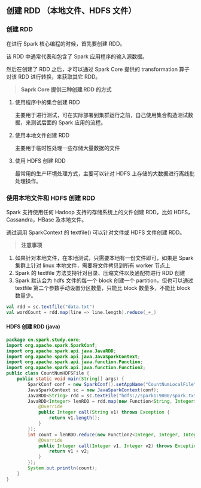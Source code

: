 ## 创建 RDD （本地文件、HDFS 文件）
### 创建 RDD
在进行 Spark 核心编程的时候，首先要创建 RDD。

该 RDD 中通常代表和包含了 Spark 应用程序的输入源数据。

然后在创建了 RDD 之后，才可以通过 Spark Core 提供的 transformation 算子对该 RDD 进行转换，来获取其它 RDD。

>**Saprk Core 提供三种创建 RDD 的方式**
1. 使用程序中的集合创建 RDD

    主要用于进行测试，可在实际部署到集群运行之前，自己使用集合构造测试数据，来测试后面的 Spark 应用的流程。
2. 使用本地文件创建 RDD

    主要用于临时性处理一些存储大量数据的文件
3. 使用 HDFS 创建 RDD

    最常用的生产环境处理方式，主要可以针对 HDFS 上存储的大数据进行离线批处理操作。

### 使用本地文件和 HDFS 创建 RDD
Spark 支持使用任何 Hadoop 支持的存储系统上的文件创建 RDD，比如 HDFS，Cassandra，HBase 及本地文件。

通过调用 SparkContext 的 textfile() 可以针对文件或 HDFS 文件创建 RDD。

>**注意事项**
1. 如果针对本地文件，在本地测试，只需要本地有一份文件即可，如果是 Spark 集群上针对 linux 本地文件，需要将文件拷贝到所有 worker 节点上
2. Spark 的 textfile 方法支持针对目录、压缩文件以及通配符进行 RDD 创建
3. Spark 默认会为 hdfs 文件的每一个 block 创建一个 partition，但也可以通过 textfile 第二个参数手动设置分区数量，只能比 block 数量多，不能比 block 数量少。


```scala
val rdd = sc.textfile("data.txt")
val wordCount = rdd.map(line => line.length).reduce(_+_)
```
#### HDFS 创建 RDD (java)

```java
package cn.spark.study.core;
import org.apache.spark.SparkConf;
import org.apache.spark.api.java.JavaRDD;
import org.apache.spark.api.java.JavaSparkContext;
import org.apache.spark.api.java.function.Function;
import org.apache.spark.api.java.function.Function2;
public class CountNumHDFSFile {
	public static void main(String[] args) {
		SparkConf conf = new SparkConf().setAppName("CountNumLocalFile");
		JavaSparkContext sc = new JavaSparkContext(conf);
		JavaRDD<String> rdd = sc.textFile("hdfs://spark1:9000/spark.txt");
		JavaRDD<Integer> lenRDD = rdd.map(new Function<String, Integer>() {
			@Override
			public Integer call(String v1) throws Exception {
				return v1.length();
			}
		});
		int count = lenRDD.reduce(new Function2<Integer, Integer, Integer>() {
			@Override
			public Integer call(Integer v1, Integer v2) throws Exception {
				return v1 + v2;
			}
		});
		System.out.println(count);
	}
}
```
